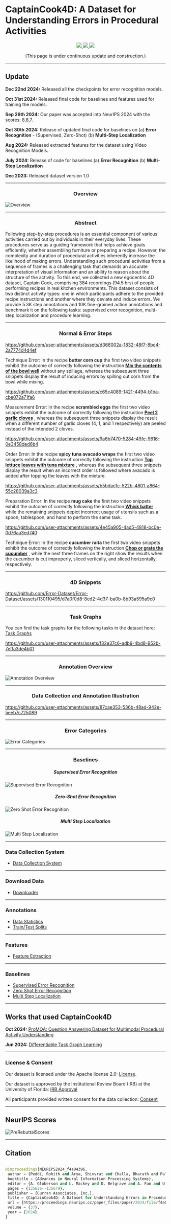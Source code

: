 # CaptainCook4D: A Dataset for Understanding Errors in Procedural Activities

<div align=center>
  <a src="https://img.shields.io/badge/project-website-green" href="https://captaincook4d.github.io/captain-cook/">
    <img src="https://img.shields.io/badge/project-website-green">
  </a>
  <a src="https://img.shields.io/badge/paper-arxiv-red" href="https://arxiv.org/abs/2312.14556">
    <img src="https://img.shields.io/badge/paper-arxiv-red">
  </a>
  <a src="https://img.shields.io/badge/bibtex-citation-blue" href="https://captaincook4d.github.io/captain-cook/#citation">
    <img src="https://img.shields.io/badge/bibtex-citation-blue">
  </a> 
</div>

<p align="center">
  (This page is under continuous update and construction.)
</p>

----

## Update

**Dec 22nd 2024:** Released all the checkpoints for error recognition models.

**Oct 31st 2024:** Released final code for baselines and features used for training the models.

**Sep 26th 2024:** Our paper was accepted into NeurIPS 2024 with the scores: 8,8,7.

**Oct 30th 2024:** Release of updated final code for baselines on (a) **Error Recognition** - (Supervised, Zero-Shot) (b) **Multi-Step Localization**

**Aug 2024:** Released extracted features for the dataset using Video Recognition Models.

**July 2024:** Release of code for baselines (a) **Error Recognition** (b) **Multi-Step Localization**

**Dec 2023:** Released dataset version 1.0

----

<div align="center">
    <h3>Overview</h3>
</div> 

![Overview](https://raw.githubusercontent.com/CaptainCook4D/captain-cook/main/static/images/TitleImage.svg)

----

<div align="center">
    <h3>Abstract</h3>
</div> 

Following step-by-step procedures is an essential component of various activities carried out by individuals in their everyday lives.
These procedures serve as a guiding framework that helps achieve goals efficiently, whether assembling furniture or preparing a recipe.
However, the complexity and duration of procedural activities inherently increase the likelihood of making errors.
Understanding such procedural activities from a sequence of frames is a challenging task that demands an accurate
interpretation of visual information and an ability to reason about the structure of the activity.
To this end, we collected a new egocentric 4D dataset, Captain Cook, comprising 384 recordings (94.5 hrs) of people performing recipes in real kitchen environments.
This dataset consists of two distinct activity types: one in which participants adhere to the provided recipe instructions and another where they deviate and induce errors.
We provide 5.3K step annotations and 10K fine-grained action annotations and benchmark it on the following tasks: supervised error recognition, multi-step localization and procedure learning.

----

<div align="center">
    <h3>Normal & Error Steps</h3>
</div>


https://github.com/user-attachments/assets/d366002a-1832-48f7-8bc4-2a7774d4d4ef


<p class="subtitle has-text-centered">
<span class="recipe">Technique Error:</span>
<span class="recipe_description">In the recipe <span class="recipe"> <b>butter corn cup</b> </span>
  the first two video snippets exhibit the outcome of correctly following the instruction
  <span class="recipe"> <b><u>Mix the contents of the bowl well</u></b> </span> without any spillage,
  whereas the subsequent three snippets display the result of inducing errors by spilling out corn from the bowl
  while mixing.
</span>
</p>


https://github.com/user-attachments/assets/c65c4089-1421-4494-b1ba-cbe072a71fa6


<p class="subtitle has-text-centered">
<span class="recipe">Measurement Error:</span>
<span class="recipe_description">In the recipe <span class="recipe"> <b>scrambled eggs</b> </span>
  the first two video snippets exhibit the outcome of correctly following the instruction
  <span class="recipe"> <b><u>Peel 2 garlic cloves</u></b> </span>,
  whereas the subsequent three snippets display the result when a different number of garlic cloves
  (4, 1, and 1 respectively) are peeled instead of the intended 2 cloves.
</span>
</p>



https://github.com/user-attachments/assets/9a6b7470-5284-49fe-9616-0e3458ded6b4


<p class="subtitle has-text-centered">
<span class="recipe">Order Error:</span>
<span class="recipe_description">In the recipe <span class="recipe"> <b>spicy tuna avacado wraps</b> </span>
  the first two video snippets exhibit the outcome of correctly following the instruction
  <span class="recipe"> <b><u>Top lettuce leaves with tuna mixture</u></b> </span>,
  whereas the subsequent three snippets display the result when an incorrect order is
  followed where avacado is added after topping the leaves with the mixture.
</span>
</p>



https://github.com/user-attachments/assets/b5bdac1c-522b-4801-a864-55c28039a3c3


<p class="subtitle has-text-centered">
<span class="recipe">Preparation Error:</span>
<span class="recipe_description">In the recipe <span class="recipe"> <b>mug cake</b> </span>
  the first two video snippets exhibit the outcome of correctly following the instruction
  <span class="recipe"> <b><u>Whisk batter</u></b> </span>, while the remaining snippets depict incorrect usage
  of utensils such as a spoon, tablespoon, and hand to perform the same task.
</span>
</p>


https://github.com/user-attachments/assets/4e45a905-4ad5-4818-bc0e-0d76aa3ed740


<p class="subtitle has-text-centered">
<span class="recipe">Technique Error:</span>
<span class="recipe_description">In the recipe <span class="recipe"> <b>cucumber raita</b> </span>
  the first two video snippets exhibit the outcome of correctly following the instruction
  <span class="recipe"> <b><u>Chop or grate the cucumber</u></b> </span>, while the next three frames
  on the right show the results when the cucumber is cut improperly, sliced vertically,
  and sliced horizontally, respectively.
</span>
</p>

----

<div align="center">
    <h3>4D Snippets</h3>
</div>


https://github.com/Error-Dataset/Error-Dataset/assets/130110495/d7a0f0d8-8ed2-4d37-ba0b-8b93a595a9c0


----

<div align="center">
    <h3>Task Graphs</h3>
</div>


You can find the task graphs for the following tasks in the dataset here: [Task Graphs](https://github.com/Error-Dataset/annotations)


https://github.com/user-attachments/assets/f32e37c6-adb9-4bd8-952b-7effa3de4b01


----

<div align="center">
    <h3>Annotation Overview</h3>
</div>


![Annotation Overview](https://raw.githubusercontent.com/CaptainCook4D/captain-cook/main/static/images/RecipeTimeline.svg)

----

<div align="center">
    <h3>Data Collection and Annotation Illustration</h3>
</div>


https://github.com/user-attachments/assets/87cae353-536b-48ad-942e-5eeb7c725089


----

<div align="center">
    <h3>Error Categories</h3>
</div>



![Error Categories](https://raw.githubusercontent.com/CaptainCook4D/captain-cook/main/static/images/ErrorCategories.svg)

----


<div align="center">
    <h3>Baselines</h3>
</div>



<div align="center">
    <h5>Supervised Error Recognition</h5>
</div>

![Supervised Error Recognition](https://raw.githubusercontent.com/CaptainCook4D/captain-cook/main/static/images/ErrorRecognitionBaseline.svg)


<div align="center">
    <h5>Zero-Shot Error Recognition</h5>
</div>

![Zero Shot Error Recognition](https://raw.githubusercontent.com/CaptainCook4D/captain-cook/main/static/images/ZeroShotErrorRecognition.svg)

<div align="center">
    <h5>Multi Step Localization</h5>
</div>

![Multi Step Localization](https://raw.githubusercontent.com/CaptainCook4D/captain-cook/main/static/images/MultiStepLocalizationQualitativeResults.svg)

----

<div>
    <h3>Data Collection System</h3>
</div>


- [Data Collection System](https://github.com/Error-Dataset/data-collection)


----


<div>
    <h3>Download Data</h3>
</div>


- [Downloader](https://github.com/CaptainCook4D/downloader)

----

<div>
    <h3>Annotations</h3>
</div>


- [Data Statistics](https://github.com/Error-Dataset/annotations)
- [Train/Test Splits](https://github.com/Error-Dataset/annotations)

----


<div>
    <h3>Features</h3>
</div>


- [Feature Extraction](https://github.com/CaptainCook4D/feature_extractors)

----


<div>
    <h3>Baselines</h3>
</div>


- [Supervised Error Recognition](https://github.com/CaptainCook4D/error_recognition)
- [Zero Shot Error Recognition](https://github.com/CaptainCook4D/zero_shot_error_recognition)
- [Multi Step Localization](https://github.com/CaptainCook4D/multi_step_localization)

----

<div>
    <h2>Works that used CaptainCook4D</h2>
</div>


**Oct 2024:** [ProMQA: Question Answering Dataset for Multimodal Procedural Activity Understanding
](https://arxiv.org/abs/2410.22211)

**Jun 2024:** [Differentiable Task Graph Learning](https://arxiv.org/abs/2406.01486)

----

<div>
    <h3>License & Consent</h3>
</div>

Our dataset is licensed under the Apache license 2.0: [License](https://www.apache.org/licenses/LICENSE-2.0).

Our dataset is approved by the Institutional Review Board (IRB) at the University of Florida: [IRB Approval](https://utdallas.box.com/s/mplxyvsowyay1lr048bur9habarjgkt9) 

All participants provided written consent for the data collection: [Consent](https://utdallas.box.com/s/2qkvsgrn8gfs66o8ha8hnee011t03yl2)

----
## NeurIPS Scores

![PreRebuttalScores](https://github.com/user-attachments/assets/2131cf50-07cf-4d7d-b451-4beb6576fc22)

----

## Citation

```python

@inproceedings{NEURIPS2024_f4a04396,
 author = {Peddi, Rohith and Arya, Shivvrat and Challa, Bharath and Pallapothula, Likhitha and Vyas, Akshay and Gouripeddi, Bhavya and Zhang, Qifan and Wang, Jikai and Komaragiri, Vasundhara and Ragan, Eric and Ruozzi, Nicholas and Xiang, Yu and Gogate, Vibhav},
 booktitle = {Advances in Neural Information Processing Systems},
 editor = {A. Globerson and L. Mackey and D. Belgrave and A. Fan and U. Paquet and J. Tomczak and C. Zhang},
 pages = {135626--135679},
 publisher = {Curran Associates, Inc.},
 title = {CaptainCook4D: A Dataset for Understanding Errors in Procedural Activities},
 url = {https://proceedings.neurips.cc/paper_files/paper/2024/file/f4a04396c2ed1342a5d8d05e94cb6101-Paper-Datasets_and_Benchmarks_Track.pdf},
 volume = {37},
 year = {2024}
}

```


